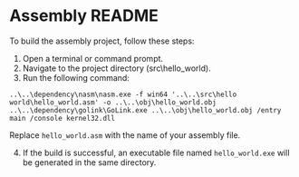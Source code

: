 # Assembly README

To build the assembly project, follow these steps:

1. Open a terminal or command prompt.
2. Navigate to the project directory (src\hello_world).
3. Run the following command:

```
..\..\dependency\nasm\nasm.exe -f win64 '..\..\src\hello world\hello_world.asm' -o ..\..\obj\hello_world.obj
..\..\dependency\golink\GoLink.exe ..\..\obj\hello_world.obj /entry main /console kernel32.dll
```

Replace `hello_world.asm` with the name of your assembly file.

4. If the build is successful, an executable file named `hello_world.exe` will be generated in the same directory.